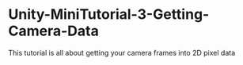 # Unity-MiniTutorial-3-Getting-Camera-Data
This tutorial is all about getting your camera frames into 2D pixel data
